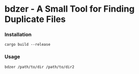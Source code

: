 # bdzer - A Small Tool for Finding Duplicate Files

### Installation

```
cargo build --release
```

### Usage

```
bdzer /path/to/dir /path/to/dir2
```